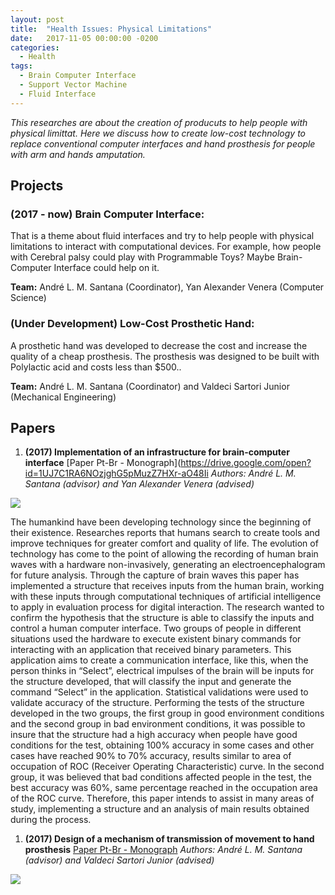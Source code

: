 ```yaml
---
layout: post
title:  "Health Issues: Physical Limitations"
date:   2017-11-05 00:00:00 -0200
categories:
  - Health
tags:
  - Brain Computer Interface
  - Support Vector Machine
  - Fluid Interface
---
```


*This researches are about the creation of producuts to help people with physical limittat. Here we discuss how to create low-cost technology to replace conventional computer interfaces and hand prosthesis for people with arm and hands amputation.*

## Projects

### **(2017 - now) Brain Computer Interface:** 

That is a theme about fluid interfaces and try to help people with physical limitations to interact with computational devices. For example, how people with Cerebral palsy could play with Programmable Toys? Maybe Brain-Computer Interface could help on it.

**Team:** André L. M. Santana (Coordinator), Yan Alexander Venera (Computer Science)

### **(Under Development) Low-Cost Prosthetic Hand:** 

A prosthetic hand was developed to decrease the cost and increase the quality of a cheap prosthesis. The prosthesis was designed to be built with Polylactic acid and costs less than $500..

**Team:** André L. M. Santana (Coordinator) and Valdeci Sartori Junior (Mechanical Engineering)

## Papers

1. **(2017) Implementation of an infrastructure for brain-computer interface**
[Paper Pt-Br - Monograph](https://drive.google.com/open?id=1UJ7C1RA6NOzjghG5pMuzZ7HXr-aO48Ii
*Authors: André L. M. Santana (advisor) and Yan Alexander Venera (advised)*

![](https://i.imgur.com/mCvRZSS.png)

The humankind have been developing technology since the beginning of their existence. Researches reports that humans search to create tools and improve techniques for greater comfort and quality of life. The evolution of technology has come to the point of allowing the recording of human brain waves with a hardware non-invasively, generating an electroencephalogram for future analysis. Through the capture of brain waves this paper has implemented a structure that receives inputs from the human brain, working with these inputs through computational techniques of artificial intelligence to apply in evaluation process for digital interaction. The research wanted to confirm the hypothesis that the structure is able to classify the inputs and control a human computer interface. Two groups of people in different situations used the hardware to execute existent binary commands for interacting with an application that received binary parameters. This application aims to create a communication interface, like this, when the person thinks in “Select”, electrical impulses of the brain will be inputs for the structure developed, that will classify the input and generate the command “Select” in the application. Statistical validations were used to validate accuracy of the structure. Performing the tests of the structure developed in the two groups, the first group in good environment conditions and the second group in bad environment conditions, it was possible to insure that the structure had a high accuracy when people have good conditions for the test, obtaining 100% accuracy in some cases and other cases have reached 90% to 70% accuracy, results similar to area of occupation of ROC (Receiver Operating Characteristic) curve. In the second group, it was believed that bad conditions affected people in the test, the best accuracy was 60%, same percentage reached in the occupation area of the ROC curve. Therefore, this paper intends to assist in many areas of study, implementing a structure and an analysis of main results obtained during the process.

1. **(2017) Design of a mechanism of transmission of movement to hand prosthesis**
[Paper Pt-Br - Monograph](https://drive.google.com/open?id=1KI6YpUTx_5B5vR4ZerJcMyVFoYucN5dj)
*Authors: André L. M. Santana (advisor) and Valdeci Sartori Junior (advised)*

![](https://i.imgur.com/IdGkYZW.png)


